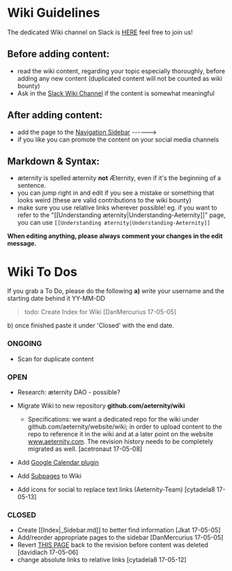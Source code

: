 # Wiki Guidelines
The dedicated Wiki channel on Slack is [HERE](https://aeternity.slack.com/messages/C59BALQCE/details/) feel free to join us!

## Before **adding** content:
* read the wiki content, regarding your topic especially thoroughly, before adding any new content (duplicated content will not be counted as wiki bounty)
* Ask in the [Slack Wiki Channel](https://aeternity.slack.com/messages/C59BALQCE/details/) if the content is somewhat meaningful 

## After **adding** content:
* add the page to the [Navigation Sidebar](_Sidebar.md/) ------>
* if you like you can promote the content on your social media channels

## Markdown & Syntax:
* æternity is spelled æternity **not** Æternity, even if it's the beginning of a sentence.
* you can jump right in and edit if you see a mistake or something that looks weird (these are valid contributions to the wiki bounty)
* make sure you use relative links wherever possible! eg. if you want to refer to the "[[Understanding æternity|Understanding-Aeternity]]" page, you can use `[[Understanding æternity|Understanding-Aeternity]]`

**When editing anything, please always comment your changes in the edit message.**

# Wiki To Dos
If you grab a To Do, please do the following **a)** write your username and the starting date behind it YY-MM-DD
> todo: Create Index for Wiki [DanMercurius 17-05-05]

b) once finished paste it under 'Closed' with the end date.

### ONGOING
* Scan for duplicate content

### OPEN
* Research: æternity DAO - possible?
* Migrate Wiki to new repository **github.com/aeternity/wiki**
  * Specifications: we want a dedicated repo for the wiki under github.com/aeternity/website/wiki; in order to upload content to the repo to reference it in the wiki and at a later point on the website www.aeternity.com. The revision history needs to be completely migrated as well. [acetronaut 17-05-08]
      
* Add [Google Calendar plugin](Idea-Box#google-calendar-plug-in)
* Add [Subpages](Idea-Box#subpages) to Wiki
* Add icons for social to replace text links (Aeternity-Team) [cytadela8 17-05-13]

### CLOSED
* Create [[Index|_Sidebar.md]] to better find information [Jkat 17-05-05]
* Add/reorder appropriate pages to the sidebar [DanMercurius 17-05-05]
* Revert [THIS PAGE](Understanding-Aeternity) back to the revision before content was deleted [davidiach 17-05-06]
* change absolute links to relative links [cytadela8 17-05-12]
